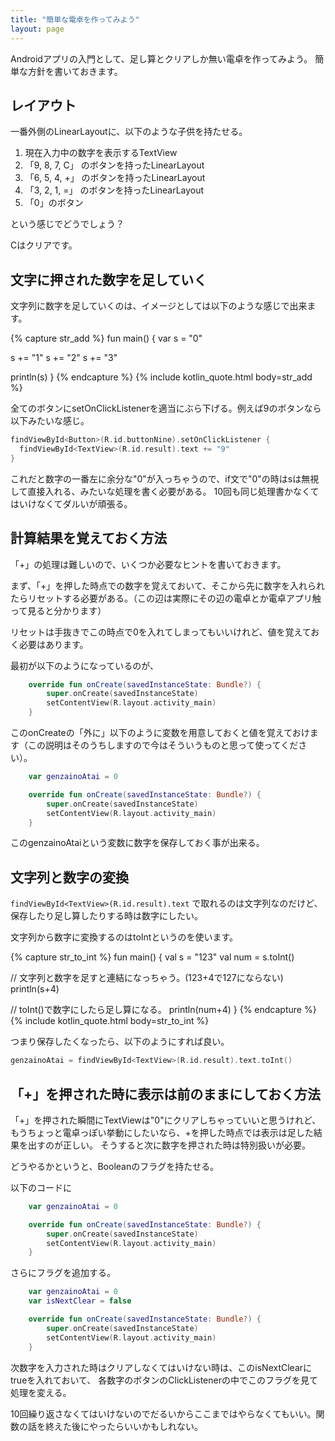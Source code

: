 ```yaml
---
title: "簡単な電卓を作ってみよう"
layout: page
---
```

Androidアプリの入門として、足し算とクリアしか無い電卓を作ってみよう。
簡単な方針を書いておきます。

## レイアウト

一番外側のLinearLayoutに、以下のような子供を持たせる。

1. 現在入力中の数字を表示するTextView
2. 「9, 8, 7, C」 のボタンを持ったLinearLayout
3. 「6, 5, 4, +」 のボタンを持ったLinearLayout
4. 「3, 2, 1, =」 のボタンを持ったLinearLayout
5. 「0」のボタン

という感じでどうでしょう？

Cはクリアです。

## 文字に押された数字を足していく

文字列に数字を足していくのは、イメージとしては以下のような感じで出来ます。

{% capture str_add %}
fun main() {
  var s = "0"

  s += "1"
  s += "2"
  s += "3"

  println(s)
}
{% endcapture %}
{% include kotlin_quote.html body=str_add %}


全てのボタンにsetOnClickListenerを適当にぶら下げる。例えば9のボタンなら以下みたいな感じ。

```kotlin
findViewById<Button>(R.id.buttonNine).setOnClickListener { 
  findViewById<TextView>(R.id.result).text += "9"
}
```

これだと数字の一番左に余分な"0"が入っちゃうので、if文で"0"の時はsは無視して直接入れる、みたいな処理を書く必要がある。
10回も同じ処理書かなくてはいけなくてダルいが頑張る。

## 計算結果を覚えておく方法

「+」の処理は難しいので、いくつか必要なヒントを書いておきます。

まず、「+」を押した時点での数字を覚えておいて、そこから先に数字を入れられたらリセットする必要がある。（この辺は実際にその辺の電卓とか電卓アプリ触って見ると分かります）

リセットは手抜きでこの時点で0を入れてしまってもいいけれど、値を覚えておく必要はあります。

最初が以下のようになっているのが、

```kotlin
    override fun onCreate(savedInstanceState: Bundle?) {
        super.onCreate(savedInstanceState)
        setContentView(R.layout.activity_main)
    }
```

このonCreateの「外に」以下のように変数を用意しておくと値を覚えておけます（この説明はそのうちしますので今はそういうものと思って使ってください）。

```kotlin
    var genzainoAtai = 0

    override fun onCreate(savedInstanceState: Bundle?) {
        super.onCreate(savedInstanceState)
        setContentView(R.layout.activity_main)
    }
```

このgenzainoAtaiという変数に数字を保存しておく事が出来る。

## 文字列と数字の変換

`findViewById<TextView>(R.id.result).text` で取れるのは文字列なのだけど、保存したり足し算したりする時は数字にしたい。

文字列から数字に変換するのはtoIntというのを使います。

{% capture str_to_int %}
fun main() {
  val s = "123"
  val num = s.toInt()

  // 文字列と数字を足すと連結になっちゃう。(123+4で127にならない)
  println(s+4)

  // toInt()で数字にしたら足し算になる。
  println(num+4)
}
{% endcapture %}
{% include kotlin_quote.html body=str_to_int %}

つまり保存したくなったら、以下のようにすれば良い。

```kotlin
genzainoAtai = findViewById<TextView>(R.id.result).text.toInt()
```

## 「+」を押された時に表示は前のままにしておく方法

「+」を押された瞬間にTextViewは"0"にクリアしちゃっていいと思うけれど、
もうちょっと電卓っぽい挙動にしたいなら、+を押した時点では表示は足した結果を出すのが正しい。
そうすると次に数字を押された時は特別扱いが必要。

どうやるかというと、Booleanのフラグを持たせる。

以下のコードに

```kotlin
    var genzainoAtai = 0

    override fun onCreate(savedInstanceState: Bundle?) {
        super.onCreate(savedInstanceState)
        setContentView(R.layout.activity_main)
    }
```

さらにフラグを追加する。

```kotlin
    var genzainoAtai = 0
    var isNextClear = false

    override fun onCreate(savedInstanceState: Bundle?) {
        super.onCreate(savedInstanceState)
        setContentView(R.layout.activity_main)
    }
```

次数字を入力された時はクリアしなくてはいけない時は、このisNextClearにtrueを入れておいて、
各数字のボタンのClickListenerの中でこのフラグを見て処理を変える。

10回繰り返さなくてはいけないのでだるいからここまではやらなくてもいい。関数の話を終えた後にやったらいいかもしれない。
